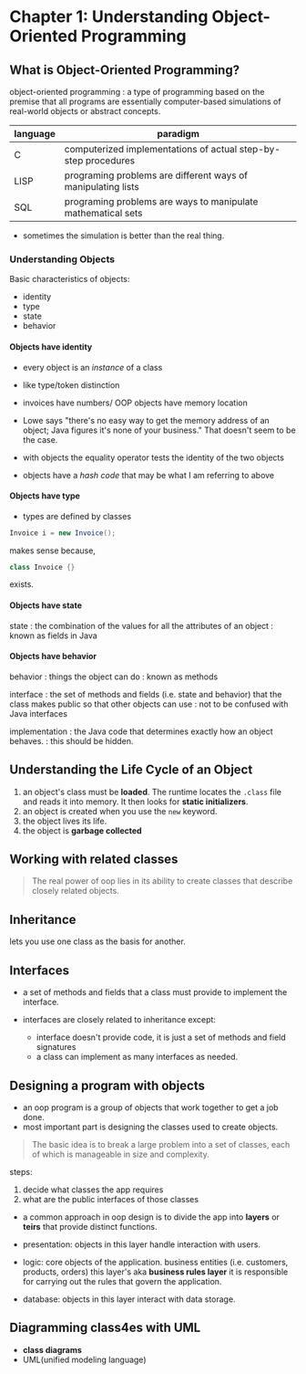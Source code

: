 # Chapter 1: Understanding Object-Oriented Programming

## What is Object-Oriented Programming?

object-oriented programming
: a type of programming based on the premise that all programs are essentially computer-based simulations of real-world objects or abstract concepts.

|language|paradigm|
|---|---|
|C|computerized implementations of actual step-by-step procedures|
|LISP| programing problems are different ways of manipulating lists|
|SQL| programing problems are ways to manipulate mathematical sets|

- sometimes the simulation is better than the real thing.


### Understanding Objects

Basic characteristics of objects:
  - identity
  - type
  - state
  - behavior

#### Objects have identity

- every object is an *instance* of a class
- like type/token distinction
- invoices have numbers/ OOP objects have memory location

- Lowe says "there's no easy way to get the memory address of an object; Java figures it's none of your business." That doesn't seem to be the case.
- with objects the equality operator tests the identity of the two objects 
- objects have a *hash code* that may be what I am referring to above

#### Objects have type

- types are defined by classes 

```java
Invoice i = new Invoice();
```
makes sense because,
```java 
class Invoice {}
```
exists.

#### Objects have state

state
: the combination of the values for all the attributes of an object
: known as fields in Java

#### Objects have behavior

behavior
: things the object can do
: known as methods

interface
: the set of methods and fields (i.e. state and behavior) that the class makes public so that other objects can use
: not to be confused with Java interfaces

implementation
: the Java code that determines exactly how an object behaves. 
: this should be hidden.


## Understanding the Life Cycle of an Object

1. an object's class must be **loaded**. The runtime locates the `.class` file and reads it into memory. It then looks for **static initializers**.
2. an object is created when you use the `new` keyword. 
3. the object lives its life.
4. the object is **garbage collected**

## Working with related classes

>The real power of oop lies in its ability to create classes that describe closely related objects.

## Inheritance

lets you use one class as the basis for another.

## Interfaces

- a set of methods and fields that a class must provide to implement the interface.

- interfaces are closely related to inheritance except:
  - interface doesn't provide code, it is just a set of methods and field signatures
  - a class can implement as many interfaces as needed.

## Designing a program with objects

- an oop program is a group of objects that work together to get a job done.
- most important part is designing the classes used to create objects.
  
>The basic idea is to break a large problem into a set of classes, each of which is manageable in size and complexity.

steps:

1. decide what classes the app requires
2. what are the public interfaces of those classes

- a common approach in oop design is to divide the app into **layers** or **teirs** that provide distinct functions.

- presentation: objects in this layer handle interaction with users.
- logic: core objects of the application. business entities (i.e. customers, products, orders) this layer's aka **business rules layer** it is responsible for carrying out the rules that govern the application.
- database: objects in this layer interact with data storage.

## Diagramming class4es with UML

- **class diagrams**
- UML(unified modeling language)